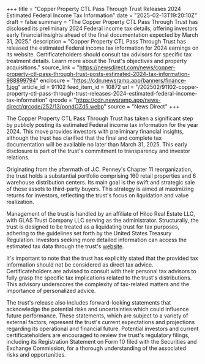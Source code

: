 +++
title = "Copper Property CTL Pass Through Trust Releases 2024 Estimated Federal Income Tax Information"
date = "2025-02-13T19:20:10Z"
draft = false
summary = "The Copper Property CTL Pass Through Trust has disclosed its preliminary 2024 Federal income tax details, offering investors early financial insights ahead of the final documentation expected by March 31, 2025."
description = "Copper Property CTL Pass Through Trust has released the estimated Federal income tax information for 2024 earnings on its website. Certificateholders should consult tax advisors for specific tax treatment details. Learn more about the Trust's objectives and property acquisitions."
source_link = "https://newsdirect.com/news/copper-property-ctl-pass-through-trust-posts-estimated-2024-tax-information-988899794"
enclosure = "https://cdn.newsramp.app/banners/finance-1.jpg"
article_id = 91102
feed_item_id = 10872
url = "/202502/91102-copper-property-ctl-pass-through-trust-releases-2024-estimated-federal-income-tax-information"
qrcode = "https://cdn.newsramp.app/news-direct/qrcode/252/13/pondOZd5.webp"
source = "News Direct"
+++

<p>The Copper Property CTL Pass Through Trust has taken a significant step by publicly posting its estimated Federal income tax information for the year 2024. This move provides investors with preliminary financial insights, although the trust has clarified that the final and complete tax documentation will be available no later than March 31, 2025. This early disclosure is part of the trust's commitment to transparency and investor relations.</p><p>Originating from the aftermath of J.C. Penney's Chapter 11 reorganization, the trust holds a substantial portfolio comprising 160 retail properties and 6 warehouse distribution centers. Its main goal is the swift and strategic sale of these assets to third-party buyers. This strategy is aimed at maximizing returns for investors, reflecting the trust's focus on liquidation and value realization.</p><p>Management of the trust is handled by an affiliate of Hilco Real Estate LLC, with GLAS Trust Company LLC serving as the administrator. Structurally, the trust is designed to be treated as a liquidating trust for tax purposes, adhering to the guidelines set forth by the United States Treasury Regulation. Investors seeking more detailed information can access the estimated tax data through the trust's <a href='https://www.ctltrust.net/investors/tax-information' rel='nofollow' target='_blank'>website</a>.</p><p>It's important to note that the trust has explicitly stated that the provided tax information should not be considered as direct tax advice. Certificateholders are advised to consult with their personal tax advisors to fully grasp the specific tax implications related to the trust's distributions. This advisory underscores the complexity of tax-related matters and the importance of personalized advice.</p><p>The trust's release also includes forward-looking statements that acknowledge the potential risks and uncertainties which could influence future performance. These statements, which are subject to a variety of external factors, represent the trust's current expectations and projections regarding its operational and financial future. Potential investors and current certificateholders are encouraged to review the trust's regulatory filings, including its Registration Statement on Form 10 filed with the Securities and Exchange Commission, for a thorough understanding of the associated risks and opportunities.</p>